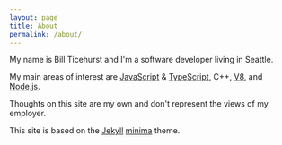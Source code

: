 ```yaml
---
layout: page
title: About
permalink: /about/
---
```


My name is Bill Ticehurst and I'm a software developer living in Seattle.

My main areas of interest are [JavaScript](https://tc39.github.io/ecma262/) &
[TypeScript](http://www.typescriptlang.org), C++, [V8](https://v8.dev),
and [Node.js](https://nodejs.org/en/).

Thoughts on this site are my own and don't represent the views of my employer.

This site is based on the [Jekyll](https://jekyllrb.com) [minima](https://github.com/jekyll/minima) theme.
